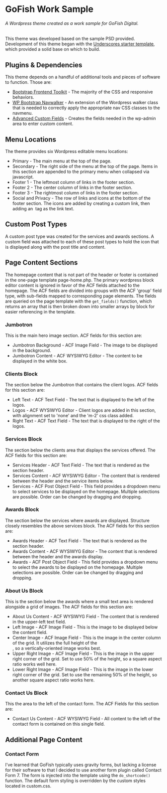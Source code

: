 # GoFish Work Sample
###### A Wordpress theme created as a work sample for GoFish Digital.

This theme was developed based on the sample PSD provided. Development of this theme began with the [Underscores starter template](https://underscores.me/), which provided a solid base on which to build.

## Plugins & Dependencies
This theme depends on a handful of additional tools and pieces of software to function. Those are:
* [Bootstrap Frontend Toolkit](https://getbootstrap.com) - The majority of the CSS and responsive behaviors.
* [WP Bootstrap Navwalker](https://github.com/wp-bootstrap/wp-bootstrap-navwalker) - An extension of the Wordpress walker class that is needed to correctly apply the appropriate nav CSS classes to the navmenu.
* [Advanced Custom Fields](https://www.advancedcustomfields.com/) - Creates the fields needed in the wp-admin area to enter custom content.

## Menu Locations
The theme provides six Wordpress editable menu locations:
* Primary - The main menu at the top of the page.
* Secondary - The right side of the menu at the top of the page. Items in this section are appended to the primary menu when collapsed via javascript.
* Footer 1 - The leftmost column of links in the footer section.
* Footer 2 - The center column of links in the footer section.
* Footer 3 - The rightmost column of links in the footer section.
* Social and Privacy - The row of links and icons at the bottom of the footer section. The icons are added by creating a custom link, then adding an <img> tag as the link text.

## Custom Post Types
A custom post type was created for the services and awards sections. A custom field was attached to each of these post types to hold the icon that is displayed along with the post title and content.

## Page Content Sections
The homepage content that is not part of the header or footer is contained in the one-page template page-home.php. The primary wordpress block editor content is ignored in favor of the ACF fields attached to the homepage. The ACF fields are divided into groups with the ACF 'group' field type, with sub-fields mapped to corresponding page elements. The fields are queried on the page template with the ``` get_fields() ``` function, which returns an array that is then broken down into smaller arrays by block for easier referencing in the template.

### Jumbotron
This is the main hero image section. ACF fields for this section are:
* Jumbotron Background - ACF Image Field - The image to be displayed in the background.
* Jumbotron Content - ACF WYSIWYG Editor - The content to be displayed in the white box.

### Clients Block
The section below the Jumbotron that contains the client logos. ACF fields for this section are:
* Left Text - ACF Text Field - The text that is displayed to the left of the logos.
* Logos - ACF WYSIWYG Editor - Client logos are added in this section, with alignment set to 'none' and the 'm-2' css class added.
* Right Text - ACF Text Field - The text that is displayed to the right of the logos.

### Services Block
The section below the clients area that displays the services offered. The ACF fields for this section are:
* Services Header - ACF Text Field - The text that is rendered as the section header.
* Services Content - ACF WYSIWYG Editor - The content that is rendered between the header and the service items below.
* Services - ACF Post Object Field - This field provides a dropdown menu to select services to be displayed on the homepage. Multiple selections are possible. Order can be changed by dragging and dropping.

### Awards Block
The section below the services where awards are displayed. Structure closely resembles the above services block. The ACF fields for this section are:
* Awards Header - ACF Text Field - The text that is rendered as the section header.
* Awards Content - ACF WYSIWYG Editor - The content that is rendered between the header and the awards display.
* Awards - ACF Post Object Field - This field provides a dropdown menu to select the awards to be displayed on the homepage. Multiple selections are possible. Order can be changed by dragging and dropping.

### About Us Block
This is the section below the awards where a small text area is rendered alongside a grid of images. The ACF fields for this section are:
* About Us Content - ACF WYSIWYG Field - The content that is rendered in the upper-left text field.
* Left Image - ACF Image Field - This is the image to be displayed below the content field.
* Center Image - ACF Image Field - This is the image in the center column of the grid. It utilizes the full height of the <div>, so a vertically-oriented image works best.
* Upper Right Image - ACF Image Field - This is the image in the upper right corner of the grid. Set to use 50% of the height, so a square aspect ratio works well here.
* Lower Right Image - ACF Image Field - This is the image in the lower right corner of the grid. Set to use the remaining 50% of the height, so another square aspect ratio works here.

### Contact Us Block
This the area to the left of the contact form. The ACF Fields for this section are:
* Contact Us Content - ACF WYSIWYG Field - All content to the left of the contact form is contained on this single field.

## Additional Page Content
### Contact Form
I've learned that GoFish typically uses gravity forms, but lacking a license for their software to that I decided to use another form plugin called Contact Form 7. The form is injected into the template using the ``` do_shortcode() ``` function. The default form styling is overridden by the custom styles located in custom.css.

